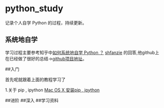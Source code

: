 # python_study
记录个人自学 Python 的过程，持续更新。


## 系统地自学
学习过程主要参考知乎中[如何系统地自学 Python ？](https://www.zhihu.com/question/29138020/answer/72193349) [shfanzie](https://www.zhihu.com/people/shfanzie) 的回答,他github上在已经做了很好的总结->[github项目地址](https://github.com/shfanzie/Systematically_self-study_Python)。

##入门

首先呢就跟着上面的教程学习了

1.关于 pip , ipython [ Mac OS X 安装pip , ipython](http://blog.csdn.net/jobschen/article/details/49559023)


##进阶
##深入
##学习资料